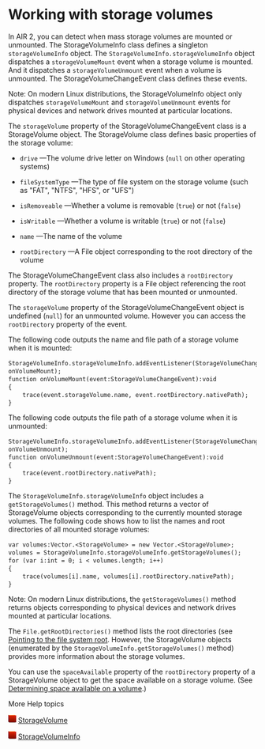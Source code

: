 # Working with storage volumes

In AIR 2, you can detect when mass storage volumes are mounted or unmounted. The
StorageVolumeInfo class defines a singleton `storageVolumeInfo` object. The
`StorageVolumeInfo.storageVolumeInfo` object dispatches a `storageVolumeMount`
event when a storage volume is mounted. And it dispatches a
`storageVolumeUnmount` event when a volume is unmounted. The
StorageVolumeChangeEvent class defines these events.

Note: On modern Linux distributions, the StorageVolumeInfo object only
dispatches `storageVolumeMount` and `storageVolumeUnmount` events for physical
devices and network drives mounted at particular locations.

The `storageVolume` property of the StorageVolumeChangeEvent class is a
StorageVolume object. The StorageVolume class defines basic properties of the
storage volume:

- `drive` —The volume drive letter on Windows (`null` on other operating
  systems)

- `fileSystemType` —The type of file system on the storage volume (such as
  "FAT", "NTFS", "HFS", or "UFS")

- `isRemoveable` —Whether a volume is removable (`true`) or not (`false`)

- `isWritable` —Whether a volume is writable (`true`) or not (`false`)

- `name` —The name of the volume

- `rootDirectory` —A File object corresponding to the root directory of the
  volume

The StorageVolumeChangeEvent class also includes a `rootDirectory` property. The
`rootDirectory` property is a File object referencing the root directory of the
storage volume that has been mounted or unmounted.

The `storageVolume` property of the StorageVolumeChangeEvent object is undefined
(`null`) for an unmounted volume. However you can access the `rootDirectory`
property of the event.

The following code outputs the name and file path of a storage volume when it is
mounted:

    StorageVolumeInfo.storageVolumeInfo.addEventListener(StorageVolumeChangeEvent.STORAGE_VOLUME_MOUNT, onVolumeMount);
    function onVolumeMount(event:StorageVolumeChangeEvent):void
    {
    	trace(event.storageVolume.name, event.rootDirectory.nativePath);
    }

The following code outputs the file path of a storage volume when it is
unmounted:

    StorageVolumeInfo.storageVolumeInfo.addEventListener(StorageVolumeChangeEvent.STORAGE_VOLUME_UNMOUNT, onVolumeUnmount);
    function onVolumeUnmount(event:StorageVolumeChangeEvent):void
    {
    	trace(event.rootDirectory.nativePath);
    }

The `StorageVolumeInfo.storageVolumeInfo` object includes a
`getStorageVolumes()` method. This method returns a vector of StorageVolume
objects corresponding to the currently mounted storage volumes. The following
code shows how to list the names and root directories of all mounted storage
volumes:

    var volumes:Vector.<StorageVolume> = new Vector.<StorageVolume>;
    volumes = StorageVolumeInfo.storageVolumeInfo.getStorageVolumes();
    for (var i:int = 0; i < volumes.length; i++)
    {
    	trace(volumes[i].name, volumes[i].rootDirectory.nativePath);
    }

Note: On modern Linux distributions, the `getStorageVolumes()` method returns
objects corresponding to physical devices and network drives mounted at
particular locations.

The `File.getRootDirectories()` method lists the root directories (see
[Pointing to the file system root](./working-with-file-objects-in-air.md#pointing-to-the-file-system-root).
However, the StorageVolume objects (enumerated by the
`StorageVolumeInfo.getStorageVolumes()` method) provides more information about
the storage volumes.

You can use the `spaceAvailable` property of the `rootDirectory` property of a
StorageVolume object to get the space available on a storage volume. (See
[Determining space available on a volume](./working-with-file-objects-in-air.md#determining-space-available-on-a-volume).)

More Help topics

![](../../img/flashplatformLinkIndicator.png)
[StorageVolume](https://help.adobe.com/en_US/FlashPlatform/reference/actionscript/3/flash/filesystem/StorageVolume.html)

![](../../img/flashplatformLinkIndicator.png)
[StorageVolumeInfo](https://help.adobe.com/en_US/FlashPlatform/reference/actionscript/3/flash/filesystem/StorageVolumeInfo.html)
